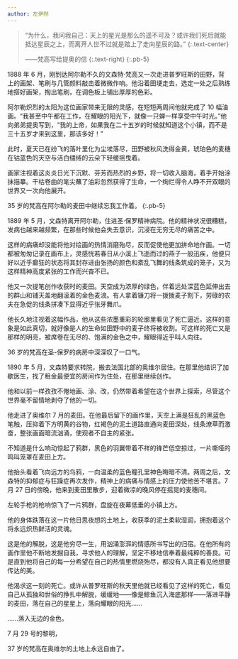 ```yaml
---
author: 左伊然
---
```


> “为什么，我问我自己：天上的星光是那么的遥不可及？或许我们死后就能抵达星辰之上，而离开人世不过就是踏上了走向星辰的路。”
> {:.text-center}
>
> ——梵高写给提奥的信
> {:.text-right}
{:.pb-5}

1888 年 6 月，刚到达阿尔勒不久的文森特·梵高又一次走进普罗旺斯的田野，背上的画架、笔刷与几管颜料敲击着微微作响。他沿着田埂走去，选定一处之后熟练地搭好画架，掏出笔刷，在调色板上铺出厚厚的色彩。

阿尔勒炽烈的太阳为这位画家带来无限的灵感，在短短两周间他就完成了 10 幅油画。“我甚至中午都在工作，在耀眼的阳光下，就像一只蝉一样享受中午时光。”他向弟弟提奥写到，“我的上帝，如果我在二十五岁的时候就知道这个小镇，而不是三十五岁才来到这里，那该多好！”

此时，夏天已在纷飞的落叶里化为尘埃落尽，田野被秋风洗得金黄，琥珀色的麦穗在钴蓝色的天空与洁白缱绻的云朵下轻缓摇曳着。

画家注视着这炎炎日光下沉默、芬芳而热烈的乡野，将一切收入脑海，着手开始涂抹描摹。干枯卷曲的笔尖蘸了油彩忽然获得了生命，一个绚烂得令人睁不开双眼的世界又一次向他展开。

35 岁的梵高在阿尔勒的麦田中继续忘我工作着。
{:.pb-5}

1889 年 5 月，文森特离开阿尔勒，住进圣·保罗精神病院。他的精神状况很糟糕，发病也越来越频繁，在那些时候他会失去意识，沉浸在无穷无尽的痛苦之中。

这样的病痛却没能将他对绘画的热情消磨殆尽，反而促使他更加拼命地作画。一切都被匆匆记录在画布上，灵感恍若春日从小溪上飞逝而过的燕子一般迅疾，他便只好以近乎癫狂的状态将其封存进由张扬的颜色和紊乱飞舞的线条筑成的笼子，又为这样精神高度紧张的工作而兴奋不已。

他又一次提笔创作收获时的麦田。天空成为浓厚的绿色，伴着远处深蓝色延伸出去的群山和铺天盖地翻滚着的金色麦浪。有人拿着镰刀将一拨拨麦子割下，劳碌的农夫在急促的线条拼凑下显得近乎张牙舞爪。

他长久地注视着这幅作品，他从这些浓墨重彩的轮廓里看见了死亡逼近。这样的意象是如此真切，就好像是人的生命如田野中的麦子终将被收割。可这样的死亡又是那样的明亮，被席卷在无尽的、饱满的金色之中，耀眼得近乎叫人向往。

36 岁的梵高在圣-保罗的病房中深深叹了一口气。

1890 年 5 月，文森特要求转院，搬去法国北部的奥维尔居住。在那里他结识了加歇医生，找了租金最便宜的房间作为住处，在那里继续创作。

他和以前一样孜孜不倦地画、涂、改，仍然带着希望在这个世界上探索，尽管这个世界毫不留情地剥夺了他的一切。

他走进了奥维尔 7 月的麦田。在他最后留下的画作里，天空上满是狂乱的黑蓝色笔触，压抑着下方明黄的谷物，红褐色的泥土道路直通向麦田深处，线条潦草而激奋，整张画面暗流汹涌，使观者不自主的紧张。

不知道是什么响动惊起了鸦群，黑色的羽翼带着不祥的锋芒低空掠过，一片嘶哑的鸣叫笼罩在麦田上方。

他抬头看着飞向远方的乌鸦，一向温柔的蓝色瞳孔里神色晦暗不清。两周之后，文森特的抑郁症与狂躁症再次发作，精神上的病痛与情感上的压力使他苦不堪言。7 月 27 日的傍晚，他来到麦田里散步，迎着微凉的晚风停在摇晃的麦穗间。

左轮手枪的枪响惊飞了一片鸦群，盘旋在夜幕低垂的小镇上方。

他的身体跌落在这一片他日思夜想的土地上，收获季的泥土柔软湿润，拥抱着这个将永远炽热鲜活的灵魂。

这是他的解脱，这是他穷尽一生，用汹涌澎湃的情感所书写出的归宿。在他所有的画作里他不断地发掘自我，寻求他人的理解，坚定不移地信奉着最纯粹的善良。可是直到他将自己的每一分希望在自己的热情里燃烧殆尽，都没有人真正看见他想要传达的美。

他渴求这一刻的死亡。或许从普罗旺斯的秋天里他就已经看见了这样的死亡，看见自己从孤独和世俗的挣扎中解脱，缓缓地——像是鲸鱼沉入海底那样——落进平静的麦田，落在自己的星星上，落向耀眼的阳光......

......落入无边的金色。

7 月 29 号的黎明，

37 岁的梵高在奥维尔的土地上永远自由了。
